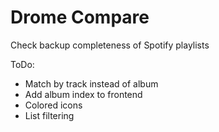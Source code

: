 # Drome Compare  
Check backup completeness of Spotify playlists


ToDo:  
- Match by track instead of album
- Add album index to frontend
- Colored icons
- List filtering